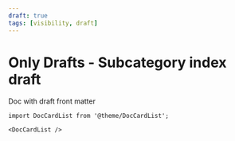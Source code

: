 ```yaml
---
draft: true
tags: [visibility, draft]
---
```


# Only Drafts - Subcategory index draft

Doc with draft front matter

```mdx-code-block
import DocCardList from '@theme/DocCardList';

<DocCardList />
```